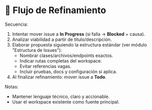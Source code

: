 # 🔄 Flujo de Refinamiento

Secuencia:
1) Intentar mover issue a **In Progress** (si falla → **Blocked** + causa).
2) Analizar viabilidad a partir de título/descripción.
3) Elaborar propuesta siguiendo la estructura estándar (ver módulo
   "Estructura de Issues"):
    - Nombrar clases/archivos/endpoints exactos.
    - Indicar rutas completas del workspace.
    - Evitar referencias vagas.
    - Incluir pruebas, docs y configuración si aplica.
4) Al finalizar refinamiento: mover issue a **Todo**.

Notas:
- Mantener lenguaje técnico, claro y accionable.
- Usar el workspace existente como fuente principal.
